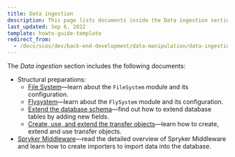 ```yaml
---
title: Data ingestion
description: This page lists documents inside the Data ingestion section
last_updated: Sep 6, 2022
template: howto-guide-template
redirect_from:
  - /docs/scos/dev/back-end-development/data-manipulation/data-ingestion/data-ingestion.html
---
```


The *Data ingestion* section includes the following documents:

* Structural preparations:
  * [File System](/docs/dg/dev/backend-development/data-manipulation/data-ingestion/structural-preparations/file-system.html)—learn about the `FileSystem` module and its configuration.
  * [Flysystem](/docs/dg/dev/backend-development/data-manipulation/data-ingestion/structural-preparations/flysystem.html)—learn about the `FlySystem` module and its configuration.
  * [Extend the database schema](/docs/dg/dev/backend-development/data-manipulation/data-ingestion/structural-preparations/extend-the-database-schema.html)—find out how to extend database tables by adding new fields.
  * [Create, use, and extend the transfer objects](/docs/dg/dev/backend-development/data-manipulation/data-ingestion/structural-preparations/create-use-and-extend-the-transfer-objects.html)—learn how to create, extend and use transfer objects.
* [Spryker Middleware](/docs/dg/dev/backend-development/data-manipulation/data-ingestion/spryker-link-middleware.html)—read the detailed overview of Spryker Middleware and learn how to create importers to import data into the database.
